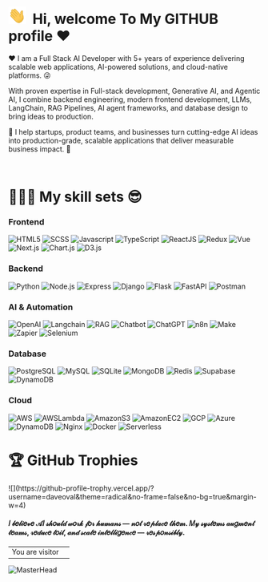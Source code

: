 # <img src="./hi.gif" alt="hii" width="35" />&nbsp;<b> Hi, welcome To My GITHUB profile ♥ </b>

<!-- <img align="right" src="https://i.pinimg.com/originals/cd/d9/76/cdd97628928661edc4902fa9d97342c5.jpg" width="200"/> -->

<p aligh="left">
  <p>❤️&nbsp;I am a Full Stack AI Developer with 5+ years of experience delivering scalable web applications, AI-powered solutions, and cloud-native platforms. 😜

  With proven expertise in Full-stack development, Generative AI, and Agentic AI, I combine backend engineering, modern frontend development, LLMs, LangChain, RAG Pipelines, AI agent frameworks, and database design to bring ideas to production.

  🚀 I help startups, product teams, and businesses turn cutting-edge AI ideas into production-grade, scalable applications that deliver measurable business impact. 🌱
  </p>

</p>
<br>

<h1>👨🏻‍💻 My skill sets 😎</h1>

<p>
  <h3>
    Frontend
  </h3>
  <span>
    <img alt="HTML5" src="https://img.shields.io/badge/-HTML5-E34F26?style=flat-square&logo=html5&logoColor=white" />
    <img alt="SCSS" src="https://img.shields.io/badge/-TailWindCSS-fdf8fd?style=flat-square&logo=TailwindCSS&logoColor=db6bd1" />
    <img alt="Javascript" src="https://img.shields.io/badge/-JavaScript-F7DF1E?style=flat-square&logo=javascript&logoColor=black" />
    <img alt="TypeScript" src="https://img.shields.io/badge/-TypeScript-3178c6?style=flat-square&logo=typescript&logoColor=white">
    <img alt="ReactJS" src="https://img.shields.io/badge/-ReactJS-45b8d8?style=flat-square&logo=react&logoColor=white" />
    <img alt="Redux" src="https://img.shields.io/badge/-Redux-764ABC?style=flat-square&logo=redux&logoColor=white" />
    <img alt="Vue" src="https://img.shields.io/badge/-Vue-8DD6F9?style=flat-square&logo=Vue.js&logoColor=white" />
    <img alt="Next.js" src="https://img.shields.io/badge/NextJS-ED8B00?style?style=flat-square&logo=Next.js&logoColor=white" />
    <img alt="Chart.js" src="https://img.shields.io/badge/ChartJS-7dwe31?style?style=flat-square&logo=Chart.js&logoColor=white" />
    <img alt="D3.js" src="https://img.shields.io/badge/D3-170834?style?style=flat-square&logo=D3&logoColor=white" />
  </span>
  <h3>
    Backend
  </h3>
  <span>
    <img alt="Python" src="https://img.shields.io/badge/-Python-3f7637?style=flat-square&logo=Python&logoColor=white" />
    <img alt="Node.js" src="https://img.shields.io/badge/-Node.js-801f95?style=flat-square&logo=Node.js&logoColor=white">
    <img alt="Express" src="https://img.shields.io/badge/-Express-302922?style=flat-square&logo=Express&logoColor=white" />
    <img alt="Django" src="https://img.shields.io/badge/-Django-white?style=flat-square&logo=Django&logoColor=darkgreen" />
    <img alt="Flask" src="https://img.shields.io/badge/-Flask-ffca28?style=flat-square&logo=Flask&logoColor=gray" />
    <img alt="FastAPI" src="https://img.shields.io/badge/-FastAPI-F05032?style=flat-square&logo=FastAPI&logoColor=white" />
    <img alt="Postman" src="https://img.shields.io/badge/-Postman-FF6C37?style=flat-square&logo=postman&logoColor=white" />
  </span>
  <h3>
    AI & Automation
  </h3>
  <span>
    <img alt="OpenAI" src="https://img.shields.io/badge/-OpenAI-859743?style=flat-square&logo=OpenAI&logoColor=white" />
    <img alt="Langchain" src="https://img.shields.io/badge/-LangChain-693010?style=flat-square&logo=LangChain&logoColor=white">
    <img alt="RAG" src="https://img.shields.io/badge/-RAG-502972?style=flat-square&logo=RAG&logoColor=white" />
    <img alt="Chatbot" src="https://img.shields.io/badge/-Chatbot-white?style=flat-square&logo=Chatbot&logoColor=darkgreen" />
    <img alt="ChatGPT" src="https://img.shields.io/badge/-ChatGPT-002930?style=flat-square&logo=ChatGPT&logoColor=gray" />
    <img alt="n8n" src="https://img.shields.io/badge/-n8n-e03482?style=flat-square&logo=n8n&logoColor=white" />
    <img alt="Make" src="https://img.shields.io/badge/-Make-a83011?style=flat-square&logo=Make&logoColor=white" />
    <img alt="Zapier" src="https://img.shields.io/badge/-Zapier-0193d3?style=flat-square&logo=Zapier&logoColor=white" />
    <img alt="Selenium" src="https://img.shields.io/badge/-Selenium-2f76f4?style=flat-square&logo=Selenium&logoColor=white" />
  </span>
  <h3>
  Database
  </h3>
  <span>
    <img alt="PostgreSQL" src="https://img.shields.io/badge/-PostgreSQL-630100?style=flat-square&logo=PostgreSQL&logoColor=white" />
    <img alt="MySQL" src="https://img.shields.io/badge/-MySQL-309967?style=flat-square&logo=MySQL&logoColor=white">
    <img alt="SQLite" src="https://img.shields.io/badge/-SQLite-000089?style=flat-square&logo=SQLite&logoColor=white" />
    <img alt="MongoDB" src="https://img.shields.io/badge/-MongoDB-gold?style=flat-square&logo=MongoDB&logoColor=darkgreen" />
    <img alt="Redis" src="https://img.shields.io/badge/-Redis-468933?style=flat-square&logo=Redis&logoColor=gray" />
    <img alt="Supabase" src="https://img.shields.io/badge/-Supabase-804932?style=flat-square&logo=Supabase&logoColor=white" />
    <img alt="DynamoDB" src="https://img.shields.io/badge/-DynamoDB-FF6C37?style=flat-square&logo=DynamoDB&logoColor=white" />
  </span>
  <h3>
  Cloud
  </h3>
  <span>
    <img alt="AWS" src="https://img.shields.io/badge/-AWS-8DD6F9?style=flat-square&logo=AWS&logoColor=white" />
    <img alt="AWSLambda" src="https://img.shields.io/badge/-AWS Lambda-672777?style=flat-square&logo=AWSLambda&logoColor=white" />
    <img alt="AmazonS3" src="https://img.shields.io/badge/-Amazon S3-F05032?style=flat-square&logo=AmazonS3&logoColor=white" />
    <img alt="AmazonEC2" src="https://img.shields.io/badge/-Amazon EC2-white?style=flat-square&logo=AmazonEC2&logoColor=darkgreen" />
    <img alt="GCP" src="https://img.shields.io/badge/-GCP-ffca28?style=flat-square&logo=GCP&logoColor=gray" />
    <img alt="Azure" src="https://img.shields.io/badge/-Azure-302922?style=flat-square&logo=Azure&logoColor=white" />
    <img alt="DynamoDB" src="https://img.shields.io/badge/-DynamoDB-FF6C37?style=flat-square&logo=DynamoDB&logoColor=white" />
    <img alt="Nginx" src="https://img.shields.io/badge/-Nginx-801f95?style=flat-square&logo=Nginx&logoColor=white">
    <img alt="Docker" src="https://img.shields.io/badge/-Docker-302922?style=flat-square&logo=Docker&logoColor=white" />
    <img alt="Serverless" src="https://img.shields.io/badge/-Serverless-302922?style=flat-square&logo=Serverless&logoColor=white" />
  </span>
</p>

<h1>🏆 GitHub Trophies</h1>
![](https://github-profile-trophy.vercel.app/?username=daveoval&theme=radical&no-frame=false&no-bg=true&margin-w=4)
<p>
  
<h4>𝐼 𝒷𝑒𝓁𝒾𝑒𝓋𝑒 𝒜𝐼 𝓈𝒽𝑜𝓊𝓁𝒹 𝓌𝑜𝓇𝓀 𝒻𝑜𝓇 𝒽𝓊𝓂𝒶𝓃𝓈 — 𝓃𝑜𝓉 𝓇𝑒𝓅𝓁𝒶𝒸𝑒 𝓉𝒽𝑒𝓂. 𝑀𝓎 𝓈𝓎𝓈𝓉𝑒𝓂𝓈 𝒶𝓊𝑔𝓂𝑒𝓃𝓉 𝓉𝑒𝒶𝓂𝓈, 𝓇𝑒𝒹𝓊𝒸𝑒 𝓉𝑜𝒾𝓁, 𝒶𝓃𝒹 𝓈𝒸𝒶𝓁𝑒 𝒾𝓃𝓉𝑒𝓁𝓁𝒾𝑔𝑒𝓃𝒸𝑒 — 𝓇𝑒𝓈𝓅𝑜𝓃𝓈𝒾𝒷𝓁𝓎.</h4>

<table>
  <tr>
    <td>You are visitor</td>
    <td><img src="https://profile-counter.glitch.me/milan-960/count.svg" alt="" /></td>
  </tr>
</table>

![MasterHead](https://raw.githubusercontent.com/bornmay/bornmay/Update/svg/Bottom.svg)

</p>
